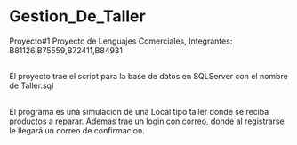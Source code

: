 # Gestion_De_Taller
Proyecto#1 Proyecto de Lenguajes Comerciales, Integrantes: B81126,B75559,B72411,B84931
##
El proyecto trae el script para la base de datos en SQLServer con el nombre de Taller.sql
##
El programa es una simulacion de una Local tipo taller donde se reciba productos a reparar. Ademas trae un login con correo, donde al registrarse le llegará un correo de confirmacion.

